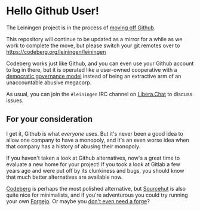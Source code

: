 # Hello Github User!

The Leiningen project is in the process of [moving off
Github](https://sfconservancy.org/GiveUpGitHub/).

This repository will continue to be updated as a mirror for a while as
we work to complete the move, but please switch your git remotes over
to https://codeberg.org/leiningen/leiningen

Codeberg works just like Github, and you can even use your Github
account to log in there, but it is operated like a user-owned
cooperative with a [democratic governance model](https://join.codeberg.org/)
instead of being an extractive arm of an unaccountable abusive megacorp.

As usual, you can join the `#leiningen` IRC channel on
[Libera.Chat](https://libera.chat) to discuss issues.

## For your consideration

I get it, Github is what *everyone* uses. But it's never been a good
idea to allow one company to have a monopoly, and it's an even worse
idea when that company has a history of abusing their monopoly.

If you haven't taken a look at Github alternatives, now's a great time
to evaluate a new home for your project! If you took a look at Gitlab
a few years ago and were put off by its clunkiness and bugs, you
should know that much better alternatives are available now.

[Codeberg](https://codeberg.org/) is perhaps the most polished
alternative, but [Sourcehut](https://git.sr.ht/) is also quite nice
for minimalists, and if you're adventurous you could try running your
own [Forgejo](https://forgejo.org/). Or maybe you [don't even need a
forge](https://www.chiark.greenend.org.uk/~sgtatham/quasiblog/git-no-forge/)?
